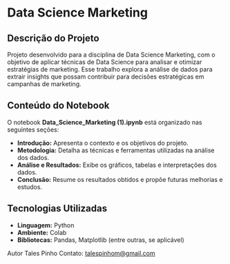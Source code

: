 # Data Science Marketing

## Descrição do Projeto
Projeto desenvolvido para a disciplina de Data Science Marketing, com o objetivo de aplicar técnicas de Data Science para analisar e otimizar estratégias de marketing. Esse trabalho explora a análise de dados para extrair insights que possam contribuir para decisões estratégicas em campanhas de marketing.

## Conteúdo do Notebook
O notebook **Data_Science_Marketing (1).ipynb** está organizado nas seguintes seções:
- **Introdução:** Apresenta o contexto e os objetivos do projeto.
- **Metodologia:** Detalha as técnicas e ferramentas utilizadas na análise dos dados.
- **Análise e Resultados:** Exibe os gráficos, tabelas e interpretações dos dados.
- **Conclusão:** Resume os resultados obtidos e propõe futuras melhorias e estudos.

## Tecnologias Utilizadas
- **Linguagem:** Python
- **Ambiente:** Colab
- **Bibliotecas:** Pandas, Matplotlib (entre outras, se aplicável)

Autor
Tales Pinho
Contato: talespinhom@gmail.com
